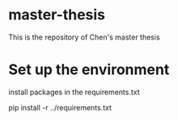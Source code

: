 # master-thesis
This is the repository of Chen's master thesis

# Set up the environment
install packages in the requirements.txt

pip install -r ../requirements.txt

